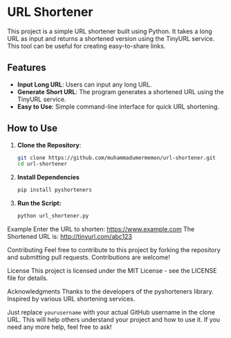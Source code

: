 # URL Shortener

This project is a simple URL shortener built using Python. It takes a long URL as input and returns a shortened version using the TinyURL service. This tool can be useful for creating easy-to-share links.

## Features
- **Input Long URL**: Users can input any long URL.
- **Generate Short URL**: The program generates a shortened URL using the TinyURL service.
- **Easy to Use**: Simple command-line interface for quick URL shortening.

## How to Use
1. **Clone the Repository**:
   ```bash
   git clone https://github.com/muhammadumermemon/url-shortener.git
   cd url-shortener
2. **Install Dependencies**
   ```bash
   pip install pyshorteners

3. **Run the Script:**
   ```bash
   python url_shortener.py

Example
Enter the URL to shorten: https://www.example.com
The Shortened URL is: http://tinyurl.com/abc123

Contributing
Feel free to contribute to this project by forking the repository and submitting pull requests. Contributions are welcome!

License
This project is licensed under the MIT License - see the LICENSE file for details.

Acknowledgments
Thanks to the developers of the pyshorteners library.
Inspired by various URL shortening services.

Just replace `yourusername` with your actual GitHub username in the clone URL. This will help others understand your project and how to use it. If you need any more help, feel free to ask!
